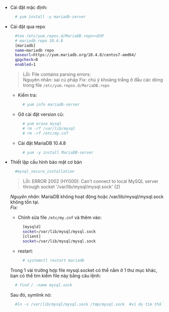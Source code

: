 - Cài đặt mặc định:
  ```sh
    # yum install -y mariadb-server
  ```
- Cài đặt qua repo
  ```sh
    #tee /etc/yum.repos.d/MariaDB.repo<<EOF
    # mariadb.repo 10.4.8
    [mariadb]
    name=mariadb repo
    baseurl=https://yum.mariadb.org/10.4.8/centos7-amd64/
    gpgcheck=0
    enabled=1
  ```

    >Lỗi: File contains parsing errors:   
    Nguyên nhân: sai cú pháp 
    Fix: chú ý khoảng trắng ở đầu các dòng trong file `/etc/yum.repos.d/MariaDB.repo`

  - Kiểm tra:
    ```sh
      # yum info mariadb-server
    ```
  - Gỡ cài đặt version cũ:
    ```sh
      # yum erase mysql
      # rm -rf /var/lib/mysql
      # rm -rf /etc/my.cnf
    ```
  - Cài đặt MariaDB 10.4.8
    ```sh
      # yum -y install MariaDB-server
    ```

- Thiết lập cấu hình bảo mật cơ bản
  ```sh
    #mysql_secure_installation
  ```
  >Lỗi: ERROR 2002 (HY000): Can't connect to local MySQL server through socket '/var/lib/mysql/mysql.sock' (2) 

  *Nguyên nhân:* MariaDB không hoạt động hoặc /var/lib/mysql/mysql.sock không tồn tại.  
  *Fix:*   
    - Chỉnh sửa file `/etc/my.cnf` và thêm vào:
      ```sh
        [mysqld]
        socket=/var/lib/mysql/mysql.sock
        [client]
        socket=/var/lib/mysql/mysql.sock
      ```
    - restart:
      ```sh
        # systemctl restart mariadb
      ```
    Trong 1 vài trường hợp file mysql.socket có thể nằm ở 1 thư mục khác, bạn có thể tìm kiếm file này bằng câu lệnh:
    ```sh
      # find / -name mysql.sock
    ```
    Sau đó, symlink nó:
    ```sh
      #ln -s /var/lib/mysql/mysql.sock /tmp/mysql.sock  #ví dụ tìm thấy file mysql.sock trong thư mục /tmp 
    ```







